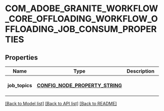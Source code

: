 # COM_ADOBE_GRANITE_WORKFLOW_CORE_OFFLOADING_WORKFLOW_OFFLOADING_JOB_CONSUM_PROPERTIES

## Properties
Name | Type | Description | Notes
------------ | ------------- | ------------- | -------------
**job_topics** | [**CONFIG_NODE_PROPERTY_STRING**](configNodePropertyString.md) |  | [optional] [default to null]

[[Back to Model list]](../README.md#documentation-for-models) [[Back to API list]](../README.md#documentation-for-api-endpoints) [[Back to README]](../README.md)


